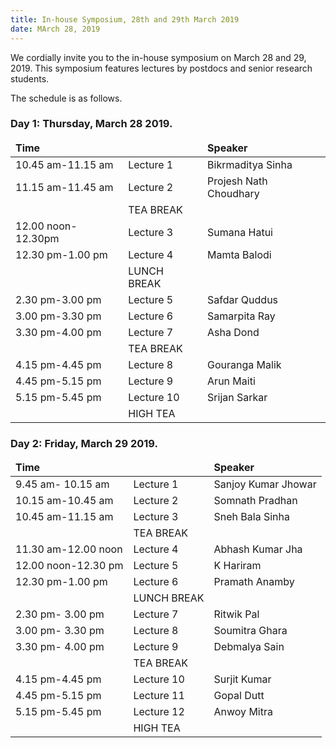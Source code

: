```yaml
---
title: In-house Symposium, 28th and 29th March 2019
date: MArch 28, 2019
---
```


We cordially invite you to the in-house symposium on March 28 and 29, 2019. This symposium features lectures by postdocs and senior research students.

The schedule is as follows.

### Day 1: Thursday, March 28 2019.

<table class="table table-striped table-bordered">
  <thead>
  <tr>
    <td class="text-center"><strong>Time</strong></td>
    <td></td>
    <td class="text-center"> <strong>Speaker</strong> </td>
  </tr>
</thead>
<tr><td>10.45 am-11.15 am</td><td>Lecture 1</td><td>Bikrmaditya Sinha</td></tr>
<tr><td>11.15 am-11.45 am</td><td>Lecture 2</td><td>Projesh Nath Choudhary</td></tr>
<tr><td></td><td>TEA BREAK</td><td></td></tr>
<tr><td>12.00 noon-12.30pm</td><td>Lecture 3</td><td>Sumana Hatui</td></tr>
<tr><td>12.30 pm-1.00 pm</td><td>Lecture 4</td><td>Mamta Balodi</td></tr>
<tr><td></td><td>LUNCH BREAK</td><td></td></tr>
<tr><td>2.30 pm-3.00 pm</td><td>Lecture 5</td><td>Safdar Quddus</td></tr>
<tr><td>3.00 pm-3.30 pm</td><td>Lecture 6</td><td>Samarpita Ray</td></tr>
<tr><td>3.30 pm-4.00 pm</td><td>Lecture 7</td><td>Asha Dond</td></tr>
<tr><td></td><td>TEA BREAK</td><td></td></tr>
<tr><td>4.15 pm-4.45 pm</td><td>Lecture 8</td><td>Gouranga Malik</td></tr>
<tr><td>4.45 pm-5.15 pm</td><td>Lecture 9</td><td>Arun Maiti</td></tr>
<tr><td>5.15 pm-5.45 pm</td><td>Lecture 10</td><td>Srijan Sarkar</td></tr>
<tr><td></td><td>HIGH TEA</td><td></td></tr>



  </table>

### Day 2: Friday, March 29 2019.

<table class="table table-striped table-bordered">
  <thead>
  <tr>
    <td class="text-center"><strong>Time</strong></td>
    <td></td>
    <td class="text-center"> <strong>Speaker</strong> </td>
  </tr>
</thead>
<tr><td>9.45 am- 10.15 am</td><td>Lecture 1</td><td>Sanjoy Kumar Jhowar</td></tr>
<tr><td>10.15 am-10.45 am</td><td>Lecture 2</td><td>Somnath Pradhan</td></tr>
<tr><td>10.45 am-11.15 am</td><td>Lecture 3</td><td>Sneh Bala Sinha</td></tr>
<tr><td></td><td>TEA BREAK</td><td></td></tr>
<tr><td>11.30 am-12.00 noon</td><td>Lecture 4</td><td>Abhash Kumar Jha</td></tr>
<tr><td>12.00 noon-12.30 pm</td><td>Lecture 5</td><td>K Hariram</td></tr>
<tr><td>12.30 pm-1.00 pm</td><td>Lecture 6</td><td>Pramath Anamby</td></tr>
<tr><td></td><td>LUNCH BREAK</td><td></td></tr>
<tr><td>2.30 pm- 3.00 pm</td><td>Lecture 7</td><td>Ritwik Pal</td></tr>
<tr><td>3.00 pm- 3.30 pm</td><td>Lecture 8</td><td>Soumitra Ghara</td></tr>
<tr><td>3.30 pm- 4.00 pm</td><td>Lecture 9</td><td>Debmalya Sain</td></tr>
<tr><td></td><td>TEA BREAK</td><td></td></tr>
<tr><td>4.15 pm-4.45 pm</td><td>Lecture 10</td><td>Surjit Kumar</td></tr>
<tr><td>4.45 pm-5.15 pm</td><td>Lecture 11</td><td>Gopal Dutt</td></tr>
<tr><td>5.15 pm-5.45 pm</td><td>Lecture 12</td><td>Anwoy Mitra</td></tr>
<tr><td></td><td>HIGH TEA</td><td></td></tr>
</table>
